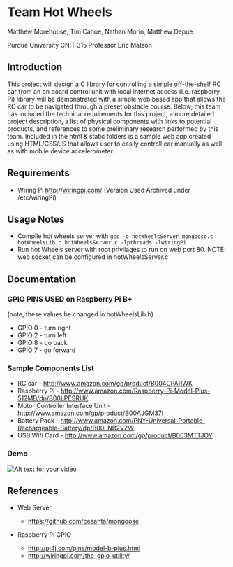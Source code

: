 # Team Hot Wheels
Matthew Morehouse, Tim Cahoe, Nathan Morin, Matthew Depue

Purdue University CNIT 315
Professor Eric Matson

## Introduction

This project will design a C library for controlling a simple off-the-shelf RC car from an on board control unit with local internet access (i.e. raspberry Pi) library will be demonstrated with a simple web based app that allows the RC car to be navigated through a preset obstacle course.  Below, this team has included the technical requirements for this project, a more detailed project description, a list of physical components with links to potential products, and references to some preliminary research performed by this team.  Included in the html & static folders is a sample web app created using HTML/CSS/JS that allows user to easily controll car manually as well as with mobile device accelerometer.

## Requirements
* Wiring Pi http://wiringpi.com/ (Version Used Archived under <root>/etc/wiringPi)

## Usage Notes
* Compile hot wheels server with 
```gcc -o hotWheelsServer mongoose.c hotWheelsLib.c hotWheelsServer.c -lpthreads -lwiringPi```
* Run hot Wheels server with root privilages to run on web port 80.  NOTE: web socket can be configured in hotWheelsServer.c

## Documentation

### GPIO PINS USED on Raspberry Pi B+ 
(note, these values be changed in hotWheelsLib.h)
* GPIO 0 - turn right
* GPIO 2 - turn left
* GPIO 8 - go back
* GPIO 7 - go forward

### Sample Components List
* RC car - http://www.amazon.com/gp/product/B004CPARWK
* Raspberry Pi - http://www.amazon.com/Raspberry-Pi-Model-Plus-512MB/dp/B00LPESRUK
* Motor Controller Interface Unit - http://www.amazon.com/gp/product/B00AJGM37I
* Battery Pack - http://www.amazon.com/PNY-Universal-Portable-Rechargeable-Battery/dp/B00LNB2VZW
* USB Wifi Card - http://www.amazon.com/gp/product/B003MTTJOY

### Demo
[![Alt text for your video](http://img.youtube.com/vi/eLvGa5sA3TI/0.jpg)](https://www.youtube.com/watch?v=eLvGa5sA3TI)


## References

* Web Server
  - https://github.com/cesanta/mongoose

* Raspberry Pi GPIO
  - http://pi4j.com/pins/model-b-plus.html
  - http://wiringpi.com/the-gpio-utility/
